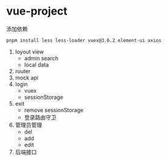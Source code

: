 # vue-project

添加依赖

```
pnpm install less less-loader vuex@3.6.2 element-ui axios
```

1. loyout view
   - admin search
   - local data
2. router
3. mock api
4. login
   - vuex
   - sessionStorage
5. exit
   - remove sessionStorage
   - 登录路由守卫
6. 管理员管理
   - del
   - add
   - edit
7. 后端接口
